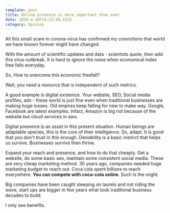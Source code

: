 ```yaml
---
template: post
title: Online presence is more important than ever
date: 2020-4-10T14:23:58.193Z
category: Opinion
---
```

All this small scare in corona-virus has confirmed my convictions that world we have known forever might have changed.

With the amount of scientific updates and data - scientists quote, then add this virus outbreak. It is hard to ignore the noise when economical index free falls everyday.

So, How to overcome this economic freefall?

Well, you need a resource that is independent of such metrics.

A good example is digital existence. Your website, SEO, Social media profiles, ads - these world is just fine even when traditional businesses are making huge losses. Old empires keep falling for new to make way. Google, Facebook are latest examples. Infact, Amazon is big not because of the website but cloud services in aws.

Digital presence is an asset in this present situation. Human beings are adaptable species, this is the core of their intelligence. So, adapt. It is good that you don't trust in this enough. Deniability is a basic instinct that helps us survive. Businesses survive then thrive.

Expand your reach and presence, and how to do that cheaply. Get a website, do some basic seo, maintain some consistent social media. These are very cheap marketing method. 30 years ago, companies needed huge marketing budget to reach out. Coca cola spent billions to reach everywhere. **You can compete with coca-cola online**. Such is the might.

Big companies have been caught sleeping on laurels and not riding the wave, start ups are bigger in few years what took traditional business decades to build.

I only see benefits.